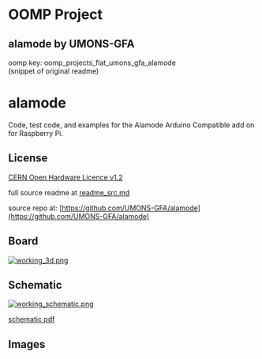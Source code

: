 # OOMP Project  
## alamode  by UMONS-GFA  
  
oomp key: oomp_projects_flat_umons_gfa_alamode  
(snippet of original readme)  
  
alamode  
=======  
  
Code, test code, and examples for the Alamode Arduino Compatible add on for Raspberry Pi.  
  
License  
-------  
[CERN Open Hardware Licence v1.2 ]  
  
[CERN Open Hardware Licence v1.2 ]:http://www.ohwr.org/attachments/2388/cern_ohl_v_1_2.txt  
  
  full source readme at [readme_src.md](readme_src.md)  
  
source repo at: [https://github.com/UMONS-GFA/alamode](https://github.com/UMONS-GFA/alamode)  
## Board  
  
[![working_3d.png](working_3d_600.png)](working_3d.png)  
## Schematic  
  
[![working_schematic.png](working_schematic_600.png)](working_schematic.png)  
  
[schematic pdf](working_schematic.pdf)  
## Images  
